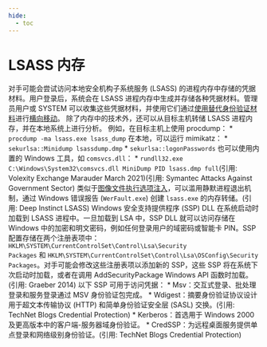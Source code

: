 ```yaml
---
hide:
  - toc
---
```


# LSASS 内存

对手可能会尝试访问本地安全机构子系统服务 (LSASS) 的进程内存中存储的凭据材料。用户登录后，系统会在 LSASS 进程内存中生成并存储各种凭据材料。管理员用户或 SYSTEM 可以收集这些凭据材料，并使用它们通过[使用替代身份验证材料](https://attack.mitre.org/techniques/T1550)进行[横向移动](https://attack.mitre.org/tactics/TA0008)。  除了内存中的技术外，还可以从目标主机转储 LSASS 进程内存，并在本地系统上进行分析。  例如，在目标主机上使用 procdump：  * <code>procdump -ma lsass.exe lsass_dump</code>  在本地，可以运行 mimikatz：  * <code>sekurlsa::Minidump lsassdump.dmp</code> * <code>sekurlsa::logonPasswords</code>  也可以使用内置的 Windows 工具，如 `comsvcs.dll`：  * <code>rundll32.exe C:\Windows\System32\comsvcs.dll MiniDump PID lsass.dmp full</code>(引用: Volexity Exchange Marauder March 2021)(引用: Symantec Attacks Against Government Sector)  类似于[图像文件执行选项注入](https://attack.mitre.org/techniques/T1546/012)，可以滥用静默进程退出机制，通过 Windows 错误报告 (`WerFault.exe`) 创建 `lsass.exe` 的内存转储。(引用: Deep Instinct LSASS)  Windows 安全支持提供程序 (SSP) DLL 在系统启动时加载到 LSASS 进程中。一旦加载到 LSA 中，SSP DLL 就可以访问存储在 Windows 中的加密和明文密码，例如任何登录用户的域密码或智能卡 PIN。SSP 配置存储在两个注册表项中：<code>HKLM\SYSTEM\CurrentControlSet\Control\Lsa\Security Packages</code> 和 <code>HKLM\SYSTEM\CurrentControlSet\Control\Lsa\OSConfig\Security Packages</code>。对手可能会修改这些注册表项以添加新的 SSP，这些 SSP 将在系统下次启动时加载，或者在调用 AddSecurityPackage Windows API 函数时加载。(引用: Graeber 2014)  以下 SSP 可用于访问凭据：  * Msv：交互式登录、批处理登录和服务登录通过 MSV 身份验证包完成。 * Wdigest：摘要身份验证协议设计用于超文本传输协议 (HTTP) 和简单身份验证安全层 (SASL) 交换。(引用: TechNet Blogs Credential Protection) * Kerberos：首选用于 Windows 2000 及更高版本中的客户端-服务器域身份验证。 * CredSSP：为远程桌面服务提供单点登录和网络级别身份验证。(引用: TechNet Blogs Credential Protection)
